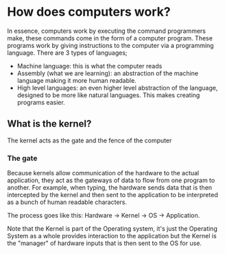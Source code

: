 # How does computers work?

In essence, computers work by executing the command programmers make, these commands come in the form of a computer program. These programs work by giving instructions to the computer via a programming language. There are 3 types of languages;

* Machine language: this is what the computer reads
* Assembly (what we are learning): an abstraction of the machine language making it more human readable. 
* High level languages: an even higher level abstraction of the language, designed to be more like natural languages. This makes creating programs easier.

## What is the kernel? 

The kernel acts as the gate and the fence of the computer

### The gate

Because kernels allow communication of the hardware to the actual application, they act as the gateways of data to flow from one program to another. For example, when typing, the hardware sends data that is then intercepted by the kernel and then sent to the application to be interpreted as a bunch of human readable characters.  

The process goes like this: Hardware -> Kernel -> OS -> Application.

Note that the Kernel is part of the Operating system, it's just the Operating System as a whole provides interaction to the application but the Kernel is the "manager" of hardware inputs that is then sent to the OS for use.

